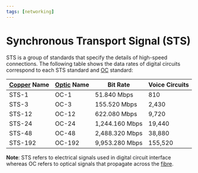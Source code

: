 ```yaml
---
tags: [networking]
---
```


# Synchronous Transport Signal (STS)

STS is a group of standards that specify the details of high-speed connections.
The following table shows the data rates of digital circuits correspond to each
STS standard and [OC](202404102238.md) standard:

| [Copper](202210111820.md) Name | [Optic](202209021233.md) Name | Bit Rate       | Voice Circuits |
| ---                            | ---                           | ---            | ---            |
| STS-1                          | OC-1                          | 51.840 Mbps    | 810            |
| STS-3                          | OC-3                          | 155.520 Mbps   | 2,430          |
| STS-12                         | OC-12                         | 622.080 Mbps   | 9,720          |
| STS-24                         | OC-24                         | 1,244.160 Mbps | 19,440         |
| STS-48                         | OC-48                         | 2,488.320 Mbps | 38,880         |
| STS-192                        | OC-192                        | 9,953.280 Mbps | 155,520        |

**Note**: STS refers to electrical signals used in digital circuit interface
whereas OC refers to optical signals that propagate across the
[fibre](202209021233.md).
